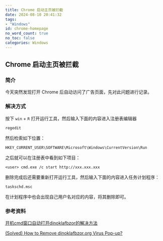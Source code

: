 ```yaml
---
title: Chrome 启动主页被拦截
date: 2024-08-10 20:41:32
tags:
- "Windows"
id: chrome-homepage
no_word_count: true
no_toc: false
categories: Windows
---
```


## Chrome 启动主页被拦截

### 简介

今天突然发现打开 Chrome 后自动访问了广告页面，先对此问题进行记录。

### 解决方式

按下 `win` + `R` 打开运行工具，然后输入下面的内容进入注册表编辑器

```text
regedit
```

然后检索如下位置：

```text
HKEY_CURRENT_USER\SOFTWARE\Microsoft\Windows\CurrentVersion\Run
```

之后就可以在注册表中看到如下项目：

```text
<user> cmd.exe /c start http://xxx.xxx.xxx
```

删除完成后还需要重新打开运行工具，然后输入下面的内容进入任务计划程序：

```text
taskschd.msc
```

在计划程序中也会出现自己用户名对应的内容，将其删除即可。

### 参考资料

[开机cmd窗口自动打开dinoklafbzor的解决方法](https://blog.csdn.net/hfhbutn/article/details/124913211)

[(Solved) How to Remove dinoklafbzor.org Virus Pop-up?](https://easysolvemalware.com/solved-how-to-remove-dinoklafbzor-org-virus-pop-up/)
